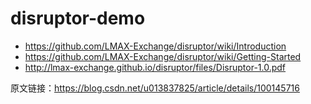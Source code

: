 # disruptor-demo

- https://github.com/LMAX-Exchange/disruptor/wiki/Introduction
- https://github.com/LMAX-Exchange/disruptor/wiki/Getting-Started
- http://lmax-exchange.github.io/disruptor/files/Disruptor-1.0.pdf

原文链接：https://blog.csdn.net/u013837825/article/details/100145716

